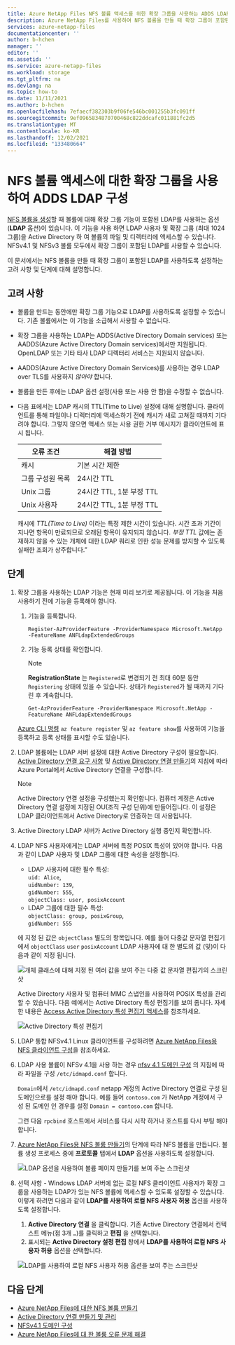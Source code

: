 ```yaml
---
title: Azure NetApp Files NFS 볼륨 액세스를 위한 확장 그룹을 사용하는 ADDS LDAP 구성 | Microsoft Docs
description: Azure NetApp Files를 사용하여 NFS 볼륨을 만들 때 확장 그룹이 포함된 LDAP를 사용하도록 설정하는 고려 사항 및 단계에 대해 설명합니다.
services: azure-netapp-files
documentationcenter: ''
author: b-hchen
manager: ''
editor: ''
ms.assetid: ''
ms.service: azure-netapp-files
ms.workload: storage
ms.tgt_pltfrm: na
ms.devlang: na
ms.topic: how-to
ms.date: 11/11/2021
ms.author: b-hchen
ms.openlocfilehash: 7efaecf382303b9f06fe546bc001255b3fc091ff
ms.sourcegitcommit: 9ef0965834870700468c822ddcafc011881fc2d5
ms.translationtype: MT
ms.contentlocale: ko-KR
ms.lasthandoff: 12/02/2021
ms.locfileid: "133480664"
---
```

# <a name="configure-adds-ldap-with-extended-groups-for-nfs-volume-access"></a>NFS 볼륨 액세스에 대한 확장 그룹을 사용하여 ADDS LDAP 구성

[NFS 볼륨을 생성](azure-netapp-files-create-volumes.md)할 때 볼륨에 대해 확장 그룹 기능이 포함된 LDAP를 사용하는 옵션(**LDAP** 옵션)이 있습니다. 이 기능을 사용 하면 LDAP 사용자 및 확장 그룹 (최대 1024 그룹)을 Active Directory 하 여 볼륨의 파일 및 디렉터리에 액세스할 수 있습니다. NFSv4.1 및 NFSv3 볼륨 모두에서 확장 그룹이 포함된 LDAP를 사용할 수 있습니다. 

이 문서에서는 NFS 볼륨을 만들 때 확장 그룹이 포함된 LDAP를 사용하도록 설정하는 고려 사항 및 단계에 대해 설명합니다.  

## <a name="considerations"></a>고려 사항

* 볼륨을 만드는 동안에만 확장 그룹 기능으로 LDAP를 사용하도록 설정할 수 있습니다. 기존 볼륨에서는 이 기능을 소급해서 사용할 수 없습니다.  

* 확장 그룹을 사용하는 LDAP는 ADDS(Active Directory Domain services) 또는 AADDS(Azure Active Directory Domain services)에서만 지원됩니다. OpenLDAP 또는 기타 타사 LDAP 디렉터리 서비스는 지원되지 않습니다. 

* AADDS(Azure Active Directory Domain Services)를 사용하는 경우 LDAP over TLS를 사용하지 *않아야* 합니다.  

* 볼륨을 만든 후에는 LDAP 옵션 설정(사용 또는 사용 안 함)을 수정할 수 없습니다.  

* 다음 표에서는 LDAP 캐시의 TTL(Time to Live) 설정에 대해 설명합니다. 클라이언트를 통해 파일이나 디렉터리에 액세스하기 전에 캐시가 새로 고쳐질 때까지 기다려야 합니다. 그렇지 않으면 액세스 또는 사용 권한 거부 메시지가 클라이언트에 표시 됩니다. 

    |     오류 조건    |     해결 방법    |
    |-|-|
    | 캐시 |  기본 시간 제한 |
    | 그룹 구성원 목록  | 24시간 TTL  |
    | Unix 그룹  | 24시간 TTL, 1분 부정 TTL  |
    | Unix 사용자  | 24시간 TTL, 1분 부정 TTL  |

    캐시에 *TTL(Time to Live)* 이라는 특정 제한 시간이 있습니다. 시간 초과 기간이 지나면 항목이 만료되므로 오래된 항목이 유지되지 않습니다. *부정 TTL* 값에는 존재하지 않을 수 있는 개체에 대한 LDAP 쿼리로 인한 성능 문제를 방지할 수 있도록 실패한 조회가 상주합니다.”        

## <a name="steps"></a>단계

1. 확장 그룹을 사용하는 LDAP 기능은 현재 미리 보기로 제공됩니다. 이 기능을 처음 사용하기 전에 기능을 등록해야 합니다.  

    1. 기능을 등록합니다.   

        ```azurepowershell-interactive
        Register-AzProviderFeature -ProviderNamespace Microsoft.NetApp -FeatureName ANFLdapExtendedGroups
        ```

    2. 기능 등록 상태를 확인합니다. 

        > [!NOTE]
        > **RegistrationState** 는 `Registered`로 변경되기 전 최대 60분 동안 `Registering` 상태에 있을 수 있습니다. 상태가 `Registered`가 될 때까지 기다린 후 계속합니다.

        ```azurepowershell-interactive
        Get-AzProviderFeature -ProviderNamespace Microsoft.NetApp -FeatureName ANFLdapExtendedGroups
        ```
        
    [Azure CLI 명령](/cli/azure/feature) `az feature register` 및 `az feature show`를 사용하여 기능을 등록하고 등록 상태를 표시할 수도 있습니다. 

2. LDAP 볼륨에는 LDAP 서버 설정에 대한 Active Directory 구성이 필요합니다. [Active Directory 연결 요구 사항](create-active-directory-connections.md#requirements-for-active-directory-connections) 및 [Active Directory 연결 만들기](create-active-directory-connections.md#create-an-active-directory-connection)의 지침에 따라 Azure Portal에서 Active Directory 연결을 구성합니다.  

    > [!NOTE]
    > Active Directory 연결 설정을 구성했는지 확인합니다. 컴퓨터 계정은 Active Directory 연결 설정에 지정된 OU(조직 구성 단위)에 만들어집니다. 이 설정은 LDAP 클라이언트에서 Active Directory로 인증하는 데 사용됩니다.

3. Active Directory LDAP 서버가 Active Directory 실행 중인지 확인합니다. 

4. LDAP NFS 사용자에게는 LDAP 서버에 특정 POSIX 특성이 있어야 합니다. 다음과 같이 LDAP 사용자 및 LDAP 그룹에 대한 속성을 설정합니다. 

    * LDAP 사용자에 대한 필수 특성:   
        `uid: Alice`,  
        `uidNumber: 139`,  
        `gidNumber: 555`,  
        `objectClass: user, posixAccount`
    * LDAP 그룹에 대한 필수 특성:   
        `objectClass: group, posixGroup`,  
        `gidNumber: 555`

    에 지정 된 값은 `objectClass` 별도의 항목입니다. 예를 들어 다중값 문자열 편집기에서 `objectClass` `user` `posixAccount` LDAP 사용자에 대 한 별도의 값 (및)이 다음과 같이 지정 됩니다.   

    ![개체 클래스에 대해 지정 된 여러 값을 보여 주는 다중 값 문자열 편집기의 스크린샷](../media/azure-netapp-files/multi-valued-string-editor.png) 

    Active Directory 사용자 및 컴퓨터 MMC 스냅인을 사용하여 POSIX 특성을 관리할 수 ​​있습니다. 다음 예에서는 Active Directory 특성 편집기를 보여 줍니다. 자세한 내용은 [Access Active Directory 특성 편집기 액세스](create-volumes-dual-protocol.md#access-active-directory-attribute-editor)를 참조하세요.  

    ![Active Directory 특성 편집기](../media/azure-netapp-files/active-directory-attribute-editor.png) 

5. LDAP 통합 NFSv4.1 Linux 클라이언트를 구성하려면 [Azure NetApp Files용 NFS 클라이언트 구성](configure-nfs-clients.md)을 참조하세요.

6. LDAP 사용 볼륨이 NFSv 4.1을 사용 하는 경우 [nfsv 4.1 도메인 구성](azure-netapp-files-configure-nfsv41-domain.md#configure-nfsv41-domain) 의 지침에 따라 파일을 구성 `/etc/idmapd.conf` 합니다.

    `Domain`에서 `/etc/idmapd.conf` netapp 계정의 Active Directory 연결로 구성 된 도메인으로를 설정 해야 합니다. 예를 들어 `contoso.com` 가 NetApp 계정에서 구성 된 도메인 인 경우를 설정 `Domain = contoso.com` 합니다.

    그런 다음 `rpcbind` 호스트에서 서비스를 다시 시작 하거나 호스트를 다시 부팅 해야 합니다. 

7.  [Azure NetApp Files용 NFS 볼륨 만들기](azure-netapp-files-create-volumes.md)의 단계에 따라 NFS 볼륨을 만듭니다. 볼륨 생성 프로세스 중에 **프로토콜** 탭에서 **LDAP** 옵션을 사용하도록 설정합니다.   

    ![LDAP 옵션을 사용하여 볼륨 페이지 만들기를 보여 주는 스크린샷](../media/azure-netapp-files/create-nfs-ldap.png)  

8. 선택 사항 - Windows LDAP 서버에 없는 로컬 NFS 클라이언트 사용자가 확장 그룹을 사용하는 LDAP가 있는 NFS 볼륨에 액세스할 수 있도록 설정할 수 있습니다. 이렇게 하려면 다음과 같이 **LDAP를 사용하여 로컬 NFS 사용자 허용** 옵션을 사용하도록 설정합니다.
    1. **Active Directory 연결** 을 클릭합니다.  기존 Active Directory 연결에서 컨텍스트 메뉴(점 3개 `…`)를 클릭하고 **편집** 을 선택합니다.  
    2. 표시되는 **Active Directory 설정 편집** 창에서 **LDAP를 사용하여 로컬 NFS 사용자 허용** 옵션을 선택합니다.  

    ![LDAP를 사용하여 로컬 NFS 사용자 허용 옵션을 보여 주는 스크린샷](../media/azure-netapp-files/allow-local-nfs-users-with-ldap.png)  

## <a name="next-steps"></a>다음 단계  

* [Azure NetApp Files에 대한 NFS 볼륨 만들기](azure-netapp-files-create-volumes.md)
* [Active Directory 연결 만들기 및 관리](create-active-directory-connections.md)
* [NFSv4.1 도메인 구성](azure-netapp-files-configure-nfsv41-domain.md#configure-nfsv41-domain)
* [Azure NetApp Files에 대 한 볼륨 오류 문제 해결](troubleshoot-volumes.md)
